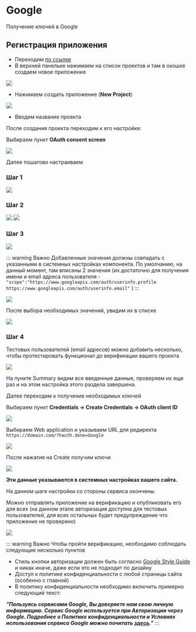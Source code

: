 # Google

Получение ключей в Google

## Регистрация приложения

- Переходим [по ссылке](https://console.cloud.google.com/apis/dashboard)
- В верхней панельке нажимаем на список проектов и там в окошке создаем новое приложение

[![](https://file.modx.pro/files/9/d/b/9db60ff3af0e41b740dcf6550e8218ecs.jpg)](https://file.modx.pro/files/9/d/b/9db60ff3af0e41b740dcf6550e8218ec.png)

- Нажимаем создать приложение (**New Project**)

[![](https://file.modx.pro/files/2/4/9/249b592da7e7778faf0cb37f2d7bd3d4s.jpg)](https://file.modx.pro/files/2/4/9/249b592da7e7778faf0cb37f2d7bd3d4.png)

- Вводим название проекта

После создания проекта переходим к его настройке:

Выбираем пункт **OAuth consent screen**

[![](https://file.modx.pro/files/0/9/d/09d432200aa64aa36d842b0740d07732s.jpg)](https://file.modx.pro/files/0/9/d/09d432200aa64aa36d842b0740d07732.png)

Далее пошагово настраиваем

### Шаг 1

[![](https://file.modx.pro/files/9/1/a/91ad745e369a92749eea70026536aac2s.jpg)](https://file.modx.pro/files/9/1/a/91ad745e369a92749eea70026536aac2.png)

### Шаг 2

[![](https://file.modx.pro/files/9/d/b/9dbbc6a58085c8213dd1732e196ded07s.jpg)](https://file.modx.pro/files/9/d/b/9dbbc6a58085c8213dd1732e196ded07.png)
[![](https://file.modx.pro/files/1/5/6/156cd1d332ea222405099147d39720e7s.jpg)](https://file.modx.pro/files/1/5/6/156cd1d332ea222405099147d39720e7.png)

### Шаг 3

[![](https://file.modx.pro/files/3/1/5/315d7750d4c67a632f9dac140c1058e8s.jpg)](https://file.modx.pro/files/3/1/5/315d7750d4c67a632f9dac140c1058e8.png)

::: warning Важно
Добавленные значения должны совпадать с указанными в системных настройках компонента. По умолчанию, на данный момент, там вписаны 2 значения (их достаточно для получения имени и email адреса пользователя -  `"scope":"https://www.googleapis.com/auth/userinfo.profile https://www.googleapis.com/auth/userinfo.email"` )
:::

[![](https://file.modx.pro/files/8/d/5/8d5fbbd35b52e9d65a28cb80ba8c8138s.jpg)](https://file.modx.pro/files/8/d/5/8d5fbbd35b52e9d65a28cb80ba8c8138.png)

После выбора необходимых значений, увидим их в списке

[![](https://file.modx.pro/files/e/e/5/ee5f51ff8f70df84164020f9e5a541d7s.jpg)](https://file.modx.pro/files/e/e/5/ee5f51ff8f70df84164020f9e5a541d7.png)

### Шаг 4

Тестовых пользователей (email адресов) можно добавить несколько, чтобы протестировать функционал до верификации вашего проекта

[![](https://file.modx.pro/files/d/0/a/d0a1bbf847a791cbfc4e38a856ffb742s.jpg)](https://file.modx.pro/files/d/0/a/d0a1bbf847a791cbfc4e38a856ffb742.png)

На пункте Summary видим все введенные данные, проверяем их еще раз и на этом настройка этого раздела завершена.

Далее переходим к получение необходимых ключей

Выбираем пункт **Credentials → Create Credentials → OAuth client ID**

[![](https://file.modx.pro/files/9/a/3/9a398e2819a6dbd8c17bfccc117909das.jpg)](https://file.modx.pro/files/9/a/3/9a398e2819a6dbd8c17bfccc117909da.png)

Выбираем Web application и указываем URL для редиректа `https://domain.com/?hauth.done=Google`

[![](https://file.modx.pro/files/5/2/5/525ce2eb65be6b9a6206074389e4249cs.jpg)](https://file.modx.pro/files/5/2/5/525ce2eb65be6b9a6206074389e4249c.png)

После нажатия на Create получим ключи

[![](https://file.modx.pro/files/a/9/2/a927c716ac2f3e88ab6bd3ccd0b93e36s.jpg)](https://file.modx.pro/files/a/9/2/a927c716ac2f3e88ab6bd3ccd0b93e36.png)

**Эти данные указываются в системных настройках вашего сайта.**

На данном шаге настройки со стороны сервиса окончены.

Можно отправлять приложение на верификацию и опубликовать его для всех (на данном этапе авторизация доступна для тестовых пользователей, для всех остальных будет предупреждение что приложение не проверено)

[![](https://file.modx.pro/files/7/7/f/77fe0def5e9eb76701ca46ea78fdf36bs.jpg)](https://file.modx.pro/files/7/7/f/77fe0def5e9eb76701ca46ea78fdf36b.png)

::: warning Важно
Чтобы пройти верификацию, необходимо соблюдать следующие несколько пунктов

- Стиль кнопки авторизации должен быть согласно [Google Style Guide](https://developers.google.com/identity/branding-guidelines) и никак иначе, даже если это не подходит по дизайну
- Доступ к политике конфиденциальности с любой страницы сайта (особенно с главной)
- В политику конфиденциальности необходимо включить примерно следующий текст:

***"Пользуясь сервисами Google, Вы доверяете нам свою личную информацию. Сервис Google используется при Авторизации через Google. Подробнее о Политике конфиденциальности и Условиях использования сервиса Google можно почитать [здесь](https://policies.google.com/privacy?hl=ru&roistat_visit=1269441)."***
:::
